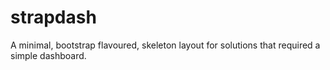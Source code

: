 strapdash
=========

A minimal, bootstrap flavoured, skeleton layout for solutions that required a simple dashboard.
